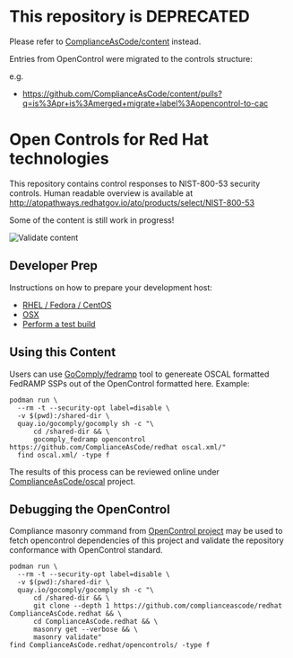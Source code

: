 # This repository is DEPRECATED

Please refer to [ComplianceAsCode/content](http://github.com/ComplianceAsCode/content) instead.

Entries from OpenControl were migrated to the controls structure:

e.g.

* https://github.com/ComplianceAsCode/content/pulls?q=is%3Apr+is%3Amerged+migrate+label%3Aopencontrol-to-cac


# Open Controls for Red Hat technologies

This repository contains control responses to NIST-800-53 security controls. Human readable overview is available at http://atopathways.redhatgov.io/ato/products/select/NIST-800-53

Some of the content is still work in progress!

![Validate content](https://github.com/ComplianceAsCode/redhat/workflows/Validate%20content/badge.svg)

## Developer Prep
Instructions on how to prepare your development host:
- [RHEL / Fedora / CentOS](https://github.com/opencontrol/RedHat/blob/master/README-hostprep.md#red-hat-enterprise-linux-centos-fedora)
- [OSX](https://github.com/opencontrol/RedHat/blob/master/README-hostprep.md#osx)
- [Perform a test build](https://github.com/opencontrol/RedHat/blob/master/README-hostprep.md#perform-a-test-build)

## Using this Content

Users can use [GoComply/fedramp](https://github.com/GoComply/fedramp) tool to genereate OSCAL formatted FedRAMP SSPs out of the OpenControl formatted here. Example:

```
podman run \
  --rm -t --security-opt label=disable \
  -v $(pwd):/shared-dir \
  quay.io/gocomply/gocomply sh -c "\
      cd /shared-dir && \
      gocomply_fedramp opencontrol https://github.com/ComplianceAsCode/redhat oscal.xml/"
  find oscal.xml/ -type f
```

The results of this process can be reviewed online under [ComplianceAsCode/oscal](https://github.com/ComplianceAsCode/oscal) project.

## Debugging the OpenControl

Compliance masonry command from [OpenControl project](https://open-control.org/) may be used to fetch opencontrol dependencies of this project and validate the repository conformance with OpenControl standard.

```
podman run \
  --rm -t --security-opt label=disable \
  -v $(pwd):/shared-dir \
  quay.io/gocomply/gocomply sh -c "\
      cd /shared-dir && \
      git clone --depth 1 https://github.com/complianceascode/redhat ComplianceAsCode.redhat && \
      cd ComplianceAsCode.redhat && \ 
      masonry get --verbose && \
      masonry validate"
find ComplianceAsCode.redhat/opencontrols/ -type f
```

